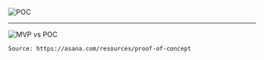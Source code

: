 ![POC](https://assets.asana.biz/transform/510762c3-0056-494b-97f3-3b1e25601493/inline-project-planning-proof-of-concept-3-2x?io=transform:fill,width:2560&format=webp)
_____
![MVP vs POC](https://assets.asana.biz/transform/2cc686a3-aba8-42e8-be8d-5e1fe1e42bc6/inline-project-planning-proof-of-concept-2-2x?io=transform:fill,width:2560&format=webp)

    Source: https://asana.com/resources/proof-of-concept
